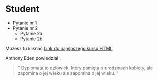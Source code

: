 # Student 

* Pytanie nr 1 
* Pytanie nr 2
  * Pytanie 2a
  * Pytanie 2b
  
Możesz tu kliknać  [Link do najelpszego kursu HTML](https://www.youtube.com/watch?v=BAju0_IS-ns)

Anthony Eden powiedział :
>"  Dyplomata to człowiek, który pamięta o urodzinach kobiety, ale zapomina o jej wieku 
> ale zapomina o jej wieku. "

